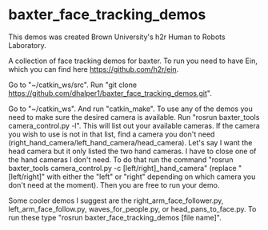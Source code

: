 # baxter_face_tracking_demos
This demos was created Brown University's h2r Human to Robots Laboratory.

A collection of face tracking demos for baxter.  To run you need to have Ein, which you can find here https://github.com/h2r/ein.

Go to "~/catkin_ws/src".  Run "git clone https://github.com/dhalper1/baxter_face_tracking_demos.git".

Go to "~/catkin_ws".  And run "catkin_make".  To use any of the demos you need to make sure the desired camera is available.  Run "rosrun baxter_tools camera_control.py -l".  This will list out your available cameras.  If the camera you wish to use is not in that list, find a camera you don't need (right_hand_camera/left_hand_camera/head_camera).  Let's say I want the head camera but it only listed the two hand cameras.  I have to close one of the hand cameras I don't need.  To do that run the command "rosrun baxter_tools camera_control.py -c [left/right]_hand_camera" (replace "[left/right]" with either the "left" or "right" depending on which camera you don't need at the moment).  Then you are free to run your demo.

Some cooler demos I suggest are the right_arm_face_follower.py, left_arm_face_follow.py, waves_for_people.py, or head_pans_to_face.py.  To run these type "rosrun baxter_face_tracking_demos [file name]".

